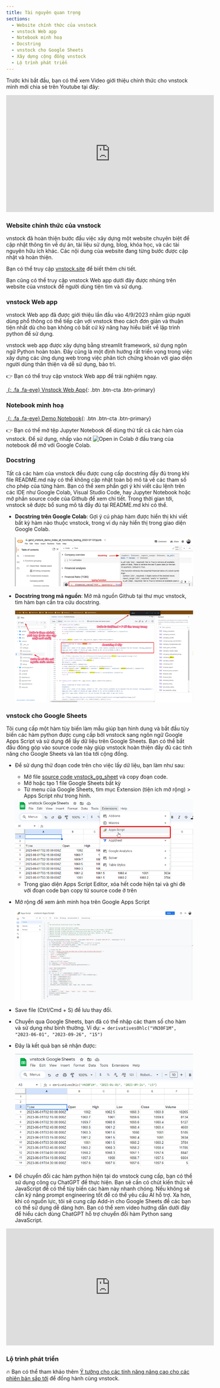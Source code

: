 ```yaml
---
title: Tài nguyên quan trọng
sections:
  - Website chính thức của vnstock
  - vnstock Web app
  - Notebook minh hoạ
  - Docstring
  - vnstock cho Google Sheets
  - Xây dựng cộng đồng vnstock
  - Lộ trình phát triển
---
```


Trước khi bắt đầu, bạn có thể xem Video giới thiệu chính thức cho vnstock mình mới chia sẻ trên Youtube tại đây:

<iframe width="560" height="315" src="https://www.youtube.com/embed/6kP2TTtEY9Y?si=EOe0aW8cpqLyCnw5" title="YouTube video player" frameborder="0" allow="accelerometer; autoplay; clipboard-write; encrypted-media; gyroscope; picture-in-picture; web-share" allowfullscreen></iframe>

### Website chính thức của vnstock
vnstock đã hoàn thiện bước đầu việc xây dựng một website chuyên biệt để cập nhật thông tin về dự án, tài liệu sử dụng, blog, khóa học, và các tài nguyên hữu ích khác. Các nội dung của website đang từng bước được cập nhật và hoàn thiện.

Bạn có thể truy cập [vnstock.site](https://vnstock.site?utm_source=vnstock-docs&utm_medium=resource) để biết thêm chi tiết.

Bạn cũng có thể truy cập vnstock Web app dưới đây được nhúng trên website của vnstock để người dùng tiện tìm và sử dụng.

### vnstock Web app

vnstock Web app đã được giới thiệu lần đầu vào 4/9/2023 nhằm giúp người dùng phổ thông có thể tiếp cận với vnstock theo cách đơn giản và thuận tiện nhất dù cho bạn không có bất cứ kỹ năng hay hiểu biết về lập trình python để sử dụng. 

vnstock web app được xây dựng bằng streamlit framework, sử dụng ngôn ngữ Python hoàn toàn. Đây  cũng là một định hướng rất triển vọng trong việc xây dựng các ứng dụng web trong việc phân tích chứng khoán với giao diện người dùng thân thiện và dễ sử dụng, bảo trì.

👉 Bạn có thể truy cập vnstock Web app để trải nghiệm ngay. 

[*&nbsp;*{: .fa .fa-eye} Vnstock Web App](https://vnstock.site/vnstock-app?utm_source=vnstock-docs&utm_medium=resource){: .btn .btn-cta .btn-primary}

### Notebook minh hoạ

[*&nbsp;*{: .fa .fa-eye} Demo Notebook](https://github.com/thinh-vu/vnstock/blob/beta/docs/gen2_vnstock_demo_index_all_functions_testing_2023.ipynb){: .btn .btn-cta .btn-primary}

👉 Bạn có thể mở tệp Jupyter Notebook để dùng thử tất cả các hàm của vnstock. Để sử dụng, nhấp vào nút ![Open in Colab](https://colab.research.google.com/assets/colab-badge.svg) ở đầu trang của notebook để mở với Google Colab.

### Docstring
Tất cả các hàm của vnstock đều được cung cấp docstring đầy đủ trong khi file README.md này có thể không cập nhật toàn bộ mô tả về các tham số cho phép của từng hàm. Bạn có thể xem phần gợi ý khi viết câu lệnh trên các IDE như Google Colab, Visual Studio Code, hay Jupyter Notebook hoặc mở phần source code của Github để xem chi tiết. Trong thời gian tới, vnstock sẽ được bổ sung mô tả đầy đủ tại README.md khi có thể.

- **Docstring trên Google Colab**: Gợi ý cú pháp hàm được hiển thị khi viết bất kỳ hàm nào thuộc vnstock, trong ví dụ này hiển thị trong giao diện Google Colab.

  <div class="docstring_ide">
   <a href="assets/images/docstring_suggestion.jpeg?raw=true" data-title="Docstring trong Python IDE" data-toggle="lightbox"><img class="img-responsive" src="assets/images/docstring_suggestion.jpeg?raw=true" alt="screenshot" /></a>
   <a class="mask" href="assets/images/docstring_suggestion.jpeg?raw=true" data-title="Docstring trong Python IDE" data-toggle="lightbox"><i class="icon fa fa-search-plus"></i></a>
  </div>

- **Docstring trong mã nguồn**: Mở mã nguồn Github tại thư mục vnstock, tìm hàm bạn cần tra cứu docstring.

  <div class="docstring_source">
   <a href="assets/images/docstring_source_code.png?raw=true" data-title="Docstring trong mã nguồn" data-toggle="lightbox"><img class="img-responsive" src="assets/images/docstring_source_code.png?raw=true" alt="screenshot" /></a>
   <a class="mask" href="assets/images/docstring_source_code.png?raw=true" data-title="Docstring trong mã nguồn" data-toggle="lightbox"><i class="icon fa fa-search-plus"></i></a>
  </div>

### vnstock cho Google Sheets

Tôi cung cấp một hàm tùy biến làm mẫu giúp bạn hình dung và bắt đầu tùy biến các hàm python được cung cấp bởi vnstock sang ngôn ngữ Google Apps Script và sử dụng để lấy dữ liệu trên Google Sheets. Bạn có thể bắt đầu đóng góp vào source code này giúp vnstock hoàn thiện đầy đủ các tính năng cho Google Sheets và lan tỏa tới cộng đồng.

- Để sử dụng thử đoạn code trên cho việc lấy dữ liệu, bạn làm như sau:
  - Mở file [source code vnstock_gg_sheet](https://githubusercontent.com/thinh-vu/vnstock/beta/vnstock_gg_sheet/vnstock._appscript.js) và copy đoạn code.
  - Mở hoặc tạo 1 file Google Sheets bất kỳ
  - Từ menu của Google Sheets, tìm mục Extension (tiện ích mở rộng) > Apps Script như trong hình. 
  
  <div class="google_apps_script_menu">
   <a href="assets/images/google_sheet_appscript_menu.png?raw=true" data-title="Mở Google Apps Script từ Menu" data-toggle="lightbox"><img class="img-responsive" src="assets/images/google_sheet_appscript_menu.png?raw=true" alt="screenshot" /></a>
   <a class="mask" href="assets/images/google_sheet_appscript_menu.png?raw=true" data-title="Mở Google Apps Script từ Menu" data-toggle="lightbox"><i class="icon fa fa-search-plus"></i></a>
  </div>

  - Trong giao diện Apps Script Editor, xóa hết code hiện tại và ghi đè với đoạn code bạn copy từ source code ở trên 
  

- Mở rộng để xem ảnh minh họa trên Google Apps Script

  <div class="vnstock_apps_script">
   <a href="assets/images/vnstock_google_sheets_appscript_code.png?raw=true" data-title="vnstock apps script" data-toggle="lightbox"><img class="img-responsive" src="assets/images/vnstock_google_sheets_appscript_code.png?raw=true" alt="screenshot" /></a>
   <a class="mask" href="assets/images/vnstock_google_sheets_appscript_code.png?raw=true" data-title="vnstock apps script" data-toggle="lightbox"><i class="icon fa fa-search-plus"></i></a>
  </div>
  
- Save file (Ctrl/Cmd + S) để lưu thay đổi.
- Chuyển qua Google Sheets, bạn đã có thể nhập các tham số cho hàm và sử dụng như bình thường. Ví dụ: `= derivativesOhlc("VN30F1M", "2023-06-01", "2023-09-26", "15")`
- Đây là kết quả bạn sẽ nhận được:

  <div class="vnstock_sheets">
   <a href="assets/images/vnstock_google_sheet_result.png?raw=true" data-title="vnstock google sheets" data-toggle="lightbox"><img class="img-responsive" src="assets/images/vnstock_google_sheet_result.png?raw=true" alt="screenshot" /></a>
   <a class="mask" href="assets/images/vnstock_google_sheet_result.png?raw=true" data-title="vnstock google sheets" data-toggle="lightbox"><i class="icon fa fa-search-plus"></i></a>
  </div>

- Để chuyển đổi các hàm python hiện tại do vnstock cung cấp, bạn có thể sử dụng công cụ ChatGPT để thực hiện. Bạn sẽ cần có chút kiến thức về JavaScript để có thể tùy biến các hàm này nhanh chóng. Nếu không sẽ cần kỹ năng prompt engineering tốt để có thể yêu cầu AI hỗ trợ. Xa hơn, khi có nguồn lực, tôi sẽ cung cấp Add-in cho Google Sheets để các bạn có thể sử dụng dễ dàng hơn. Bạn có thể xem video hướng dẫn dưới đây để hiểu cách dùng ChatGPT hỗ trợ chuyển đổi hàm Python sang JavaScript.

<iframe width="560" height="315" src="https://www.youtube.com/embed/w4GCFZUpsEY?si=r77JMNc2p-SUihI5" title="YouTube video player" frameborder="0" allow="accelerometer; autoplay; clipboard-write; encrypted-media; gyroscope; picture-in-picture; web-share" allowfullscreen></iframe>

### Lộ trình phát triển

🔥 Bạn có thể tham khảo thêm [Ý tưởng cho các tính năng nâng cao cho các phiên bản sắp tới](https://github.com/users/thinh-vu/projects/1/views/4) để đồng hành cùng vnstock.